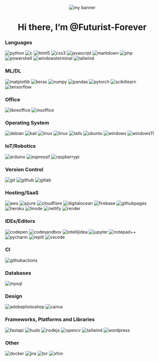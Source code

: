 <p align="center">
<img src="https://github-production-user-asset-6210df.s3.amazonaws.com/71509305/251135817-711bef6f-24be-451a-935e-c02e53c4162c.png" alt="my banner">
</p>

<h1 align="center">Hi there, I’m @Futurist-Forever </h1>

<!---
<h1> Introduction </h1>
<p align="left">
Well, I'm just an 18-year-old programmer who's been coding since the age of 11.
</p>
<p align="left">
I love all things Computer Science, Web Development, AI, ML, Blockchain, Cyber Security, and Data Science. I'm currently working on my degree in Computer Science.
</p>
<p align="left">
I have had a love of computers since I was little, and I'm combining my passions in software development into one package.
</p>
<p align="left">
Elon Musk is my inspiration. He once famously said, "…try to help others in any way possible." I've taken those words of wisdom to heart and do what I can to make things better. I want to provide accessible and clean energy to the world.
</p>
<p align="left">
I contribute to our world's future possibilities and I'll try to change the way how people see this planet with innovation.
</p>


<h1> Skills </h1>
--->

<h3> Languages </h3>
<p align="left">
<img src="https://img.shields.io/badge/python-3670A0?style=for-the-badge&logo=python&logoColor=ffdd54" alt="python">
<img src="https://img.shields.io/badge/c%23-%23239120.svg?style=for-the-badge&logo=c-sharp&logoColor=white" alt="c">
<img src="https://img.shields.io/badge/html5-%23E34F26.svg?style=for-the-badge&logo=html5&logoColor=white" alt="html5">
<img src="https://img.shields.io/badge/css3-%231572B6.svg?style=for-the-badge&logo=css3&logoColor=white" alt="css3">
<img src="https://img.shields.io/badge/javascript-%23323330.svg?style=for-the-badge&logo=javascript&logoColor=%23F7DF1E" alt="javascript">
<img src="https://img.shields.io/badge/markdown-%23000000.svg?style=for-the-badge&logo=markdown&logoColor=white" alt="markdown">
<img src="https://img.shields.io/badge/php-%23777BB4.svg?style=for-the-badge&logo=php&logoColor=white" alt="php">
<img src="https://img.shields.io/badge/PowerShell-%235391FE.svg?style=for-the-badge&logo=powershell&logoColor=white" alt="powershell">
<img src="https://img.shields.io/badge/Windows%20Terminal-%234D4D4D.svg?style=for-the-badge&logo=windows-terminal&logoColor=white" alt="windowsterminal">
<img src="https://img.shields.io/badge/Tailwind_CSS-38B2AC?style=for-the-badge&logo=tailwind-css&logoColor=white" alt="tailwind">
</p>

<h3>ML/DL</h3>
<p align="left">
<img src="https://img.shields.io/badge/Matplotlib-%23ffffff.svg?style=for-the-badge&logo=Matplotlib&logoColor=black" alt="matplotlib">
<img src="https://img.shields.io/badge/Keras-%23D00000.svg?style=for-the-badge&logo=Keras&logoColor=white" alt="keras">
<img src="https://img.shields.io/badge/numpy-%23013243.svg?style=for-the-badge&logo=numpy&logoColor=white" alt="numpy">
<img src="https://img.shields.io/badge/pandas-%23150458.svg?style=for-the-badge&logo=pandas&logoColor=white" alt="pandas">
<img src="https://img.shields.io/badge/PyTorch-%23EE4C2C.svg?style=for-the-badge&logo=PyTorch&logoColor=white" alt="pytorch">
<img src="https://img.shields.io/badge/scikit--learn-%23F7931E.svg?style=for-the-badge&logo=scikit-learn&logoColor=white" alt="scikitlearn">
<img src="https://img.shields.io/badge/TensorFlow-%23FF6F00.svg?style=for-the-badge&logo=TensorFlow&logoColor=white" alt="tensorflow">
</p>

<h3>Office</h3>
<p align="left">
<img src="https://img.shields.io/badge/LibreOffice-%2318A303?style=for-the-badge&logo=LibreOffice&logoColor=white" alt="libreoffice">
<img src="https://img.shields.io/badge/Microsoft_Office-D83B01?style=for-the-badge&logo=microsoft-office&logoColor=white" alt="msoffice">
</p>

<h3>Operating System</h3>
<p align="left">
<img src="https://img.shields.io/badge/Debian-D70A53?style=for-the-badge&logo=debian&logoColor=white" alt="debian">
<img src="https://img.shields.io/badge/Kali-268BEE?style=for-the-badge&logo=kalilinux&logoColor=white" alt="kali">
<img src="https://img.shields.io/badge/Linux-FCC624?style=for-the-badge&logo=linux&logoColor=black" alt="linux">
<img src="https://img.shields.io/badge/Linux%20Mint-87CF3E?style=for-the-badge&logo=Linux%20Mint&logoColor=white" alt="linux">
<img src="https://img.shields.io/badge/Tails%20-56347C?&style=for-the-badge&logo=tails&logoColor=white" alt="tails">
<img src="https://img.shields.io/badge/Ubuntu-E95420?style=for-the-badge&logo=ubuntu&logoColor=white" alt="ubuntu">
<img src="https://img.shields.io/badge/Windows-0078D6?style=for-the-badge&logo=windows&logoColor=white" alt="windows">
<img src="https://img.shields.io/badge/Windows%2011-%230079d5.svg?style=for-the-badge&logo=Windows%2011&logoColor=white" alt="windows11">
</p>

<h3>IoT/Robotics</h3>
<p align="left">
<img src="https://img.shields.io/badge/-Arduino-00979D?style=for-the-badge&logo=Arduino&logoColor=white" alt="arduino">
<img src="https://img.shields.io/badge/espressif-E7352C.svg?style=for-the-badge&logo=espressif&logoColor=white" alt="espressif">
<img src="https://img.shields.io/badge/-RaspberryPi-C51A4A?style=for-the-badge&logo=Raspberry-Pi" alt="raspberrypi">
</p>

<h3>Version Control</h3>
<p align="left">
<img src="https://img.shields.io/badge/git-%23F05033.svg?style=for-the-badge&logo=git&logoColor=white" alt="git">
<img src="https://img.shields.io/badge/github-%23121011.svg?style=for-the-badge&logo=github&logoColor=white" alt="github">
<img src="https://img.shields.io/badge/gitlab-%23181717.svg?style=for-the-badge&logo=gitlab&logoColor=white" alt="gitlab">
</p>

<h3>Hosting/SaaS</h3>
<p align="left">
<img src="https://img.shields.io/badge/AWS-%23FF9900.svg?style=for-the-badge&logo=amazon-aws&logoColor=white" alt="aws">
<img src="https://img.shields.io/badge/azure-%230072C6.svg?style=for-the-badge&logo=microsoftazure&logoColor=white" alt="azure">
<img src="https://img.shields.io/badge/Cloudflare-F38020?style=for-the-badge&logo=Cloudflare&logoColor=white" alt="cloudflare">
<img src="https://img.shields.io/badge/DigitalOcean-%230167ff.svg?style=for-the-badge&logo=digitalOcean&logoColor=white" alt="digitalocean">
<img src="https://img.shields.io/badge/firebase-%23039BE5.svg?style=for-the-badge&logo=firebase" alt="firebase">
<img src="https://img.shields.io/badge/github%20pages-121013?style=for-the-badge&logo=github&logoColor=white" alt="githubpages">
<img src="https://img.shields.io/badge/heroku-%23430098.svg?style=for-the-badge&logo=heroku&logoColor=white" alt="heroku">
<img src="https://img.shields.io/badge/linode-00A95C?style=for-the-badge&logo=linode&logoColor=white" alt="linode">
<img src="https://img.shields.io/badge/netlify-%23000000.svg?style=for-the-badge&logo=netlify&logoColor=#00C7B7" alt="netlify">
<img src="https://img.shields.io/badge/Render-%46E3B7.svg?style=for-the-badge&logo=render&logoColor=white" alt="render">
</p>

<h3>IDEs/Editors</h3>
<p align="left">
<img src="https://img.shields.io/badge/CodePen-white?style=for-the-badge&logo=codepen&logoColor=black" alt="codepen">
<img src="https://img.shields.io/badge/Codesandbox-040404?style=for-the-badge&logo=codesandbox&logoColor=DBDBDB" alt="codesandbox">
<img src="https://img.shields.io/badge/IntelliJIDEA-000000.svg?style=for-the-badge&logo=intellij-idea&logoColor=white" alt="intellijidea">
<img src="https://img.shields.io/badge/jupyter-%23FA0F00.svg?style=for-the-badge&logo=jupyter&logoColor=white" alt="jupyter">
<img src="https://img.shields.io/badge/Notepad++-90E59A.svg?style=for-the-badge&logo=notepad%2b%2b&logoColor=black" alt="notepad++">
<img src="https://img.shields.io/badge/pycharm-143?style=for-the-badge&logo=pycharm&logoColor=black&color=black&labelColor=green" alt="pycharm">
<img src="https://img.shields.io/badge/Replit-DD1200?style=for-the-badge&logo=Replit&logoColor=white" alt="replit">
<img src="https://img.shields.io/badge/Visual%20Studio%20Code-0078d7.svg?style=for-the-badge&logo=visual-studio-code&logoColor=white" alt="vscode">
</p>

<h3>CI</h3>
<p align="left">
<img src="https://img.shields.io/badge/github%20actions-%232671E5.svg?style=for-the-badge&logo=githubactions&logoColor=white" alt="githubactions">
</p>

<h3>Databases</h3>
<p align="left">
<img src="https://img.shields.io/badge/mysql-%2300f.svg?style=for-the-badge&logo=mysql&logoColor=white" alt="mysql">
</p>

<h3>Design</h3>
<p align="left">
<img src="https://img.shields.io/badge/adobe%20photoshop-%2331A8FF.svg?style=for-the-badge&logo=adobe%20photoshop&logoColor=white" alt="adobephotoshop">
<img src="https://img.shields.io/badge/Canva-%2300C4CC.svg?style=for-the-badge&logo=Canva&logoColor=white" alt="canva">
</p>

<h3>Frameworks, Platforms and Libraries</h3>
<p align="left">
<img src="https://img.shields.io/badge/FastAPI-005571?style=for-the-badge&logo=fastapi" alt="fastapi">
<img src="https://img.shields.io/badge/Hugo-black.svg?style=for-the-badge&logo=Hugo" alt="hudo">
<img src="https://img.shields.io/badge/node.js-6DA55F?style=for-the-badge&logo=node.js&logoColor=white" alt="nodejs">
<img src="https://img.shields.io/badge/opencv-%23white.svg?style=for-the-badge&logo=opencv&logoColor=white" alt="opencv">
<img src="https://img.shields.io/badge/tailwindcss-%2338B2AC.svg?style=for-the-badge&logo=tailwind-css&logoColor=white" alt="tailwind">
<img src="https://img.shields.io/badge/WordPress-%23117AC9.svg?style=for-the-badge&logo=WordPress&logoColor=white" alt="wordpress">
</p>

<h3>Other</h3>
<p align="left">
<img src="https://img.shields.io/badge/docker-%230db7ed.svg?style=for-the-badge&logo=docker&logoColor=white" alt="docker">
<img src="https://img.shields.io/badge/jira-%230A0FFF.svg?style=for-the-badge&logo=jira&logoColor=white" alt="jira">
<img src="https://img.shields.io/badge/tor-%237E4798.svg?style=for-the-badge&logo=tor-project&logoColor=white" alt="tor">
<img src="https://img.shields.io/badge/XFCE-%232284F2.svg?style=for-the-badge&logo=xfce&logoColor=white" alt="xfce">
</p>

<!---
<img src="" alt="debian">
<img src="" alt="debian">
<img src="" alt="debian">
<img src="" alt="debian">
<img src="" alt="debian">
<img src="" alt="debian">
<img src="" alt="debian">
<img src="" alt="debian">
<img src="" alt="debian">
<img src="" alt="debian">
<img src="" alt="debian">
<img src="" alt="debian">
<img src="" alt="debian">
<img src="" alt="debian">

<h1> Stats </h1>
--->


<!---
- 👋 Hi, I’m @Futurist-Forever <br />
- 👀 I’m interested in C, C++, Java, Python, SQL, HTML, CSS, JavaScript, Data Science, Cyber Security, AI & ML <br />
- 🌱 I’m currently learning C and Python <br />
- 💞️ I’m looking to collaborate on C and Python <br />
- 📫 How to reach me ... <br />
futuristforever.almighty947@passinbox.com <br />
- 🏷️ My badges ... <br />
[![@futuristforever's Holopin board](https://holopin.me/futuristforever)](https://holopin.io/@futuristforever) <br />
--->
<!---
Futurist-Forever/Futurist-Forever is a ✨ special ✨ repository because its `README.md` (this file) appears on your GitHub profile.
You can click the Preview link to take a look at your changes.
--->
